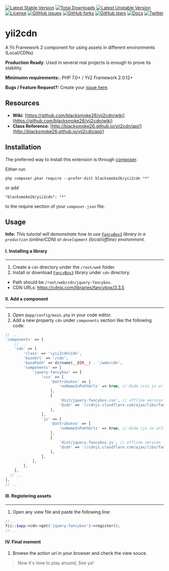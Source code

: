 [![Latest Stable Version](https://poser.pugx.org/blacksmoke26/yii2cdn/v/stable)](https://packagist.org/packages/blacksmoke26/yii2cdn) [![Total Downloads](https://poser.pugx.org/blacksmoke26/yii2cdn/downloads)](https://packagist.org/packages/blacksmoke26/yii2cdn) [![Latest Unstable Version](https://poser.pugx.org/blacksmoke26/yii2cdn/v/unstable)](https://packagist.org/packages/blacksmoke26/yii2cdn) [![License](https://poser.pugx.org/blacksmoke26/yii2cdn/license)](https://packagist.org/packages/blacksmoke26/yii2cdn)
[![GitHub issues](https://img.shields.io/github/issues/blacksmoke26/yii2cdn.svg)](https://github.com/blacksmoke26/yii2cdn/issues)
[![GitHub forks](https://img.shields.io/github/forks/blacksmoke26/yii2cdn.svg)](https://github.com/blacksmoke26/yii2cdn/network)
[![GitHub stars](https://img.shields.io/github/stars/blacksmoke26/yii2cdn.svg)](https://github.com/blacksmoke26/yii2cdn/stargazers)
[![Docs](https://img.shields.io/badge/docs-15%25-yellow.svg)](https://github.com/blacksmoke26/yii2cdn/wiki)
[![Twitter](https://img.shields.io/twitter/url/https/github.com/blacksmoke26/yii2cdn.svg?style=social)](https://twitter.com/intent/tweet?text=Yii2cdn+extension:&url=https://github.com/blacksmoke26/yii2cdn)

# yii2cdn

A Yii Framework 2 component for using assets in different environments (Local/CDNs)

**Production Ready**: Used in several real projects is enough to prove its stability.

**Minimumn requirements:**: PHP 7.0+ / Yii2 Framework 2.0.12+

**Bugs / Feature Request?:** Create your [issue here](https://github.com/blacksmoke26/yii2cdn/issues).

## Resources

* **Wiki**: [https://github.com/blacksmoke26/yii2cdn/wiki](https://github.com/blacksmoke26/yii2cdn/wiki)
* **Class Reference**: [http://blacksmoke26.github.io/yii2cdn/api/](http://blacksmoke26.github.io/yii2cdn/api/)

## Installation

The preferred way to install this extension is through [composer](http://getcomposer.org/download/).

Either run

```
php composer.phar require --prefer-dist blacksmoke26/yii2cdn "*"
```

or add

```
"blacksmoke26/yii2cdn": "*"
```

to the require section of your `composer.json` file.


## Usage

**Info:** *This tutorial will demonstrate how to use [`FancyBox3`](http://fancyapps.com/fancybox/3/) library in a <code>production</code> (online/CDN) or <code>development</code> (local/offline) environment.*

#### I. Installing a library
--------------------------
1. Create a <code>cdn</code> directory under the `/root/web` folder.
2. Install or download [`FancyBox3`](http://fancyapps.com/fancybox/3/) library under <code>cdn</code> directory.
  * Path should be `/root/web/cdn/jquery-fancybox`.
  * CDN URLs: https://cdnjs.com/libraries/fancybox/3.3.5

#### II. Add a component
---------------------
1. Open `@app/config/main.php` in your code editor.
2. Add a new property `cdn` under `components` section like the following code:

```php
// ...
'components' => [
	// ...
	'cdn' => [
		'class' => '\yii2cdn\Cdn',
		'baseUrl' => '/cdn',
		'basePath' => dirname(__DIR__) . '/web/cdn',
		'components' => [
        	'jquery-fancybox' => [
                'css' => [
                    '@attributes' => [
                        'noNameInPathUrls' => true, // Hide /css in urls
                    ],
                    [
                        'dist/jquery.fancybox.css', // offline version
                        '@cdn' => '//cdnjs.cloudflare.com/ajax/libs/fancybox/3.3.5/jquery.fancybox.min.css', // online version
                    ],
                ],
                'js' => [
                    '@attributes' => [
                        'noNameInPathUrls' => true, // Hide /js in urls
                    ],
                    [
                        'dist/jquery.fancybox.js', // offline version
                        '@cdn' => '//cdnjs.cloudflare.com/ajax/libs/fancybox/3.3.5/jquery.fancybox.min.js', // online version
                    ],
                ],
            ],
		],
	],
  // ...
],
// ...
```

#### III. Registering assets
-------------------
1. Open any view file and paste the following line:

```php
//...
Yii::$app->cdn->get('jquery-fancybox')->register();
//...
```

#### IV. Final moment
1. Browse the action url in your browser and check the view souce.

> Now it's time to play around, See ya!
